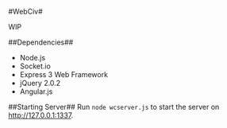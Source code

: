 #WebCiv#

WIP

##Dependencies##
* Node.js
* Socket.io
* Express 3 Web Framework
* jQuery 2.0.2
* Angular.js

##Starting Server##
Run `node wcserver.js` to start the server on http://127.0.0.1:1337.